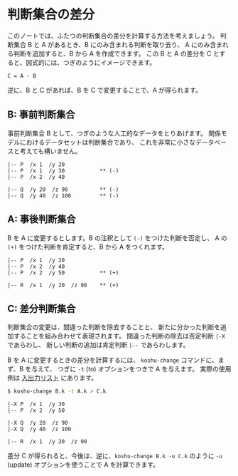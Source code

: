# 判断集合の差分


このノートでは、ふたつの判断集合の差分を計算する方法を考えましょう。
判断集合 B と A があるとき、B にのみ含まれる判断を取り去り、
A にのみ含まれる判断を追加すると、B から A を作成できます。
この B と A の差分を C とすると、図式的には、つぎのようにイメージできます。

    C = A - B
    
逆に、B と C があれば、B を C で変更することで、A が得られます。


B: 事前判断集合
------------------------------------------------------------------

事前判断集合 B として、つぎのような人工的なデータをとりあげます。
関係モデルにおけるデータセットは判断集合であり、
これを非常に小さなデータベースと考えても構いません。

```
|-- P  /x 1  /y 20
|-- P  /x 1  /y 30           ** (-)
|-- P  /x 2  /y 40

|-- Q  /y 20  /z 90          ** (-)
|-- Q  /y 40  /z 100         ** (-)
```

A: 事後判断集合
------------------------------------------------------------------

B を A に変更するとします。B の注釈として `(-)` をつけた判断を否定し、
A の `(+)` をつけた判断を肯定すると、B から A をつくれます。

```
|-- P  /x 1  /y 20
|-- P  /x 2  /y 40
|-- P  /x 2  /y 50           ** (+)

|-- R  /x 1  /y 20  /z 90    ** (+)
```

C: 差分判断集合
------------------------------------------------------------------

判断集合の変更は、間違った判断を除去することと、
新たに分かった判断を追加することを組み合わせて表現されます。
間違った判断の除去は否定判断 `|-X` であらわし、
新しい判断の追加は肯定判断 `|--` であらわします。

B を A に変更するときの差分を計算するには、
`koshu-change` コマンドに、まず、B を与えて、
つぎに `-t` (to) オプションをつきで A を与えます。
実際の使用例は [入出力リスト][INOUT.md] にあります。

```sh
$ koshu-change B.k -t A.k > C.k
```

```
|-X P  /x 1  /y 30
|-- P  /x 2  /y 50

|-X Q  /y 20  /z 90
|-X Q  /y 40  /z 100

|-- R  /x 1  /y 20  /z 90
```

差分 C が得られると、今後は、逆に、`koshu-change B.k -u C.k` のように
`-u` (update) オプションを使うことで A を計算できます。


[INOUT.md]:  INOUT.md

